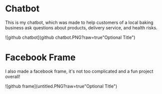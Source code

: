 # Chatbot
This is my chatbot, which was made to help customers of a local baking business ask questions about products, delivery service, and health risks.

![github chatbot](github chatbot.PNG?raw=true"Optional Title")
# Facebook Frame
I also made a facebook frame, it's not too complicated and a fun project overall!


![github frame](untitled.PNG?raw=true"Optional Title")
